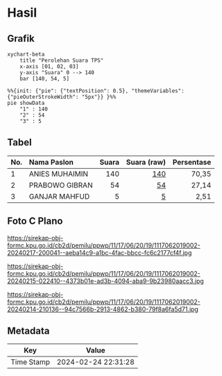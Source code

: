 # Hasil

## Grafik

```mermaid
xychart-beta
    title "Perolehan Suara TPS"
    x-axis [01, 02, 03]
    y-axis "Suara" 0 --> 140
    bar [140, 54, 5]
```

```mermaid
%%{init: {"pie": {"textPosition": 0.5}, "themeVariables": {"pieOuterStrokeWidth": "5px"}} }%%
pie showData
    "1" : 140
    "2" : 54
    "3" : 5
```

## Tabel

| No. | Nama Paslon    | Suara | Suara (raw) | Persentase |
|:--- |:-------------- | -----:| -----------:| ----------:|
| 1   | ANIES MUHAIMIN | 140   | [140][p-1]  | 70,35      |
| 2   | PRABOWO GIBRAN | 54    | [54][p-2]   | 27,14      |
| 3   | GANJAR MAHFUD  | 5     | [5][p-3]    | 2,51       |


[p-1]: https://github.com/gigit-pemilu/pemilu-2024-11-aceh/blob/main/pilpres/hitung-suara/sub/11-aceh/sub/17-bener-meriah/sub/06-wih-pesam/sub/2019-bener-ayu/sub/002-tps/sub/paslon-1.txt
[p-2]: https://github.com/gigit-pemilu/pemilu-2024-11-aceh/blob/main/pilpres/hitung-suara/sub/11-aceh/sub/17-bener-meriah/sub/06-wih-pesam/sub/2019-bener-ayu/sub/002-tps/sub/paslon-2.txt
[p-3]: https://github.com/gigit-pemilu/pemilu-2024-11-aceh/blob/main/pilpres/hitung-suara/sub/11-aceh/sub/17-bener-meriah/sub/06-wih-pesam/sub/2019-bener-ayu/sub/002-tps/sub/paslon-3.txt

## Foto C Plano

https://sirekap-obj-formc.kpu.go.id/cb2d/pemilu/ppwp/11/17/06/20/19/1117062019002-20240217-200041--aeba14c9-a1bc-4fac-bbcc-fc6c2177cf4f.jpg

https://sirekap-obj-formc.kpu.go.id/cb2d/pemilu/ppwp/11/17/06/20/19/1117062019002-20240215-022410--4373b01e-ad3b-4094-aba9-9b23980aacc3.jpg

https://sirekap-obj-formc.kpu.go.id/cb2d/pemilu/ppwp/11/17/06/20/19/1117062019002-20240214-210136--94c7566b-2913-4862-b380-79f8a6fa5d71.jpg


## Metadata

| Key        | Value               |
| ---------- | ------------------- |
| Time Stamp | 2024-02-24 22:31:28 |



